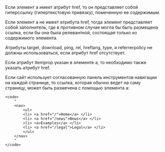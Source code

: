 <p>
    Если элемент <LinkElement>a</LinkElement> имеет атрибут href, то он представляет собой гиперссылку (гипертекстовую привязку), помеченную ее содержимым.
</p>

<p>
    Если элемент <LinkElement>a</LinkElement> не имеет атрибута href, тогда элемент представляет собой заполнитель, где в противном случае могла бы быть размещена ссылка, если бы она была релевантной, состоящая только из содержимого элемента.
</p>

<p>
    Атрибуты target, download, ping, rel, hreflang, type, и referrerpolicy не должны использоваться, если атрибут href отсутствует.
</p>

<p>
    Если атрибут itemprop указан в элементе <LinkElement>a</LinkElement>, то необходимо также указать атрибут href.
</p>

<ExampleBox>
    Если сайт использует согласованную панель инструментов навигации на каждой странице, то ссылка, которая обычно ведет на саму страницу, может быть размечена с помощью элемента a:

    <code>
        "
        <nav>
            <ul>
            <li> <a href="/">Home</a> </li>
            <li> <a href="/news">News</a> </li>
            <li> <a>Examples</a> </li>
            <li> <a href="/legal">Legal</a> </li>
            </ul>
        </nav>
        "
    </code>
</ExampleBox>
